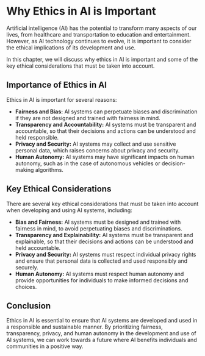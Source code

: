 Why Ethics in AI is Important
======================================================

Artificial intelligence (AI) has the potential to transform many aspects of our lives, from healthcare and transportation to education and entertainment. However, as AI technology continues to evolve, it is important to consider the ethical implications of its development and use.

In this chapter, we will discuss why ethics in AI is important and some of the key ethical considerations that must be taken into account.

Importance of Ethics in AI
--------------------------

Ethics in AI is important for several reasons:

* **Fairness and Bias:** AI systems can perpetuate biases and discrimination if they are not designed and trained with fairness in mind.
* **Transparency and Accountability:** AI systems must be transparent and accountable, so that their decisions and actions can be understood and held responsible.
* **Privacy and Security:** AI systems may collect and use sensitive personal data, which raises concerns about privacy and security.
* **Human Autonomy:** AI systems may have significant impacts on human autonomy, such as in the case of autonomous vehicles or decision-making algorithms.

Key Ethical Considerations
--------------------------

There are several key ethical considerations that must be taken into account when developing and using AI systems, including:

* **Bias and Fairness:** AI systems must be designed and trained with fairness in mind, to avoid perpetuating biases and discriminations.
* **Transparency and Explainability:** AI systems must be transparent and explainable, so that their decisions and actions can be understood and held accountable.
* **Privacy and Security:** AI systems must respect individual privacy rights and ensure that personal data is collected and used responsibly and securely.
* **Human Autonomy:** AI systems must respect human autonomy and provide opportunities for individuals to make informed decisions and choices.

Conclusion
----------

Ethics in AI is essential to ensure that AI systems are developed and used in a responsible and sustainable manner. By prioritizing fairness, transparency, privacy, and human autonomy in the development and use of AI systems, we can work towards a future where AI benefits individuals and communities in a positive way.
